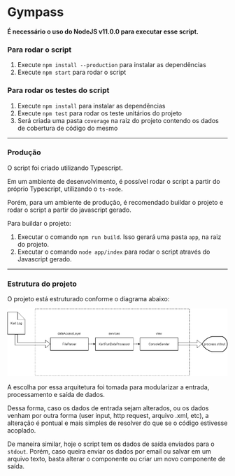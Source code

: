 # Gympass

**É necessário o uso do NodeJS v11.0.0 para executar esse script.**

### Para rodar o script

1. Execute `npm install --production` para instalar as dependências
1. Execute `npm start` para rodar o script

### Para rodar os testes do script

1. Execute `npm install` para instalar as dependências
1. Execute `npm test` para rodar os teste unitários do projeto
1. Será criada uma pasta `coverage` na raiz do projeto contendo os dados de cobertura de código do mesmo

--------------------------

### Produção

O script foi criado utilizando Typescript. 

Em um ambiente de desenvolvimento, é possível rodar o script a partir do próprio Typescript, 
utilizando o `ts-node`. 

Porém, para um ambiente de produção, é recomendado buildar o projeto e rodar o script a partir do javascript
gerado. 

Para buildar o projeto:
1. Executar o comando `npm run build`. Isso gerará uma pasta `app`, na raiz do projeto.
1. Executar o comando `node app/index` para rodar o script através do Javascript gerado.

--------------------------

### Estrutura do projeto

O projeto está estruturado conforme o diagrama abaixo:

![Estrutura do projeto](.github/diagram.png)

A escolha por essa arquitetura foi tomada para modularizar a entrada, processamento e saída de dados. 

Dessa forma, caso os dados de entrada sejam alterados, ou os dados venham por outra forma (user input, http request, arquivo .xml, etc), a alteração é pontual e mais simples de resolver do que se o código estivesse acoplado.

De maneira similar, hoje o script tem os dados de saída enviados para o `stdout`. Porém, caso queira enviar os dados por email ou salvar em um arquivo texto, basta alterar o componente ou criar um novo componente de saída.
